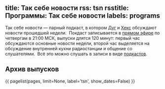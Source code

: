 title: Так себе новости
rss: tsn
rsstitle: Программы: Так себе новости
labels: programs
---
Так себе новости — парный подкаст, в котором [Дуг][] и [Хекс][] обсуждают
новости прошедшей недели.  Покдаст записывается в [прямом эфире][live] по
четвергам в 21:00 МСК, выпуски длятся 120 минут: первый час обсуждаются основные
новости недели, второй час выделяется на обсуждение внутренней кухни
радиостанции и общение со слушателями.  Всё это можно слушать в записи в виде
[подкастов][podcast].

[Дуг]: /guests/dugwin/
[Хекс]: /guests/umonkey
[live]: /live/
[podcast]: /podcast/


## Архив выпусков

{{ pagelist(pages, limit=None, label='tsn', show_dates=False) }}
